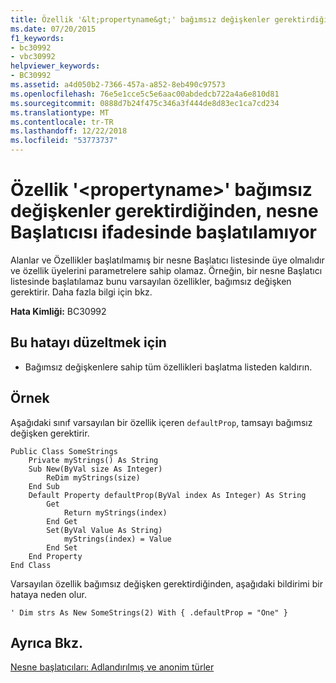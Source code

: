 ```yaml
---
title: Özellik '&lt;propertyname&gt;' bağımsız değişkenler gerektirdiğinden, nesne Başlatıcısı ifadesinde başlatılamıyor
ms.date: 07/20/2015
f1_keywords:
- bc30992
- vbc30992
helpviewer_keywords:
- BC30992
ms.assetid: a4d050b2-7366-457a-a852-8eb490c97573
ms.openlocfilehash: 76e5e1cce5c5e6aac00abdedcb722a4a6e810d81
ms.sourcegitcommit: 0888d7b24f475c346a3f444de8d83ec1ca7cd234
ms.translationtype: MT
ms.contentlocale: tr-TR
ms.lasthandoff: 12/22/2018
ms.locfileid: "53773737"
---
```

# <a name="property-ltpropertynamegt-cannot-be-initialized-in-an-object-initializer-expression-because-it-requires-arguments"></a>Özellik '&lt;propertyname&gt;' bağımsız değişkenler gerektirdiğinden, nesne Başlatıcısı ifadesinde başlatılamıyor
Alanlar ve Özellikler başlatılmamış bir nesne Başlatıcı listesinde üye olmalıdır ve özellik üyelerini parametrelere sahip olamaz. Örneğin, bir nesne Başlatıcı listesinde başlatılamaz bunu varsayılan özellikler, bağımsız değişken gerektirir. Daha fazla bilgi için bkz.  
  
 **Hata Kimliği:** BC30992  
  
## <a name="to-correct-this-error"></a>Bu hatayı düzeltmek için  
  
-   Bağımsız değişkenlere sahip tüm özellikleri başlatma listeden kaldırın.  
  
## <a name="example"></a>Örnek  
 Aşağıdaki sınıf varsayılan bir özellik içeren `defaultProp`, tamsayı bağımsız değişken gerektirir.  
  
```  
Public Class SomeStrings  
    Private myStrings() As String  
    Sub New(ByVal size As Integer)  
        ReDim myStrings(size)  
    End Sub  
    Default Property defaultProp(ByVal index As Integer) As String  
        Get  
            Return myStrings(index)  
        End Get  
        Set(ByVal Value As String)  
            myStrings(index) = Value  
        End Set  
    End Property  
End Class  
```  
  
 Varsayılan özellik bağımsız değişken gerektirdiğinden, aşağıdaki bildirimi bir hataya neden olur.  
  
```  
' Dim strs As New SomeStrings(2) With { .defaultProp = "One" }  
```  
  
## <a name="see-also"></a>Ayrıca Bkz.  
   
   
 [Nesne başlatıcıları: Adlandırılmış ve anonim türler](../../visual-basic/programming-guide/language-features/objects-and-classes/object-initializers-named-and-anonymous-types.md)

